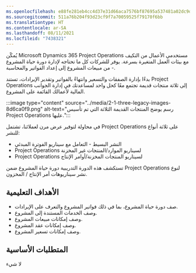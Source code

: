 ```yaml
---
ms.openlocfilehash: e88fe281eb4cc4d37e31d66aca7576bf87695a537481a02dc9d9edefffdf8da6
ms.sourcegitcommit: 511a76b204f93d23cf9f7a70059525f79170f6bb
ms.translationtype: HT
ms.contentlocale: ar-SA
ms.lasthandoff: 08/11/2021
ms.locfileid: "7438321"
---
```

يُمكّن Microsoft Dynamics 365 Project Operations مستخدمي الأعمال من التكيف مع بيئات العمل المتغيرة بسرعة. يوفر للشركات كل ما تحتاجه لإدارة دورة حياة المشروع - من مبيعات المشروع إلى إعداد الفواتير والمحاسبة.

بدءًا بإدارة الصفقات والتسعير وانتهاءً بالفواتير وتقدير الإيرادات، تستند Project Operations إلى ثلاثة منتجات قديمة تجتمع معًا كحل واحد لمساعدتك في إدارة الجوانب المالية لأعمالك القائمة على المشروع.

:::image type="content" source="../media/2-1-three-legacy-images-8d6ca0f9.png" alt-text="رسم يوضح المنتجات القديمة الثلاثة التي تم تأسيس Project Operations عليها.":::


في محاولة لتوفير عرض مرن لعملائنا، تشتمل Project Operations على ثلاثة أنواع للنشر:

 -  النشر البسيط - التعامل مع سيناريو الفوترة المبدئي
 -  Project Operations لسيناريو الموارد/المنتجات غير المخزنة
 -  Project Operations لسيناريو المنتجات المخزنة/أوامر الإنتاج

تستكشف هذه الدورة التدريبية دورة حياة المشروع ضمن Project Operations لنوع نشر سيناريوهات أمر الإنتاج / المخزون.

## <a name="learning-objectives"></a>الأهداف التعليمية

 -  صف دورة حياة المشروع، بما في ذلك فواتير المشروع والتعرف على الإيرادات.
 -  وصف الخدمات المستندة إلى المشروع.
 -  وصف إمكانات مبيعات المشروع.
 -  وصف إمكانات عقد المشروع.
 -  وصف إمكانات تسعير المشروع.

## <a name="prerequisites"></a>المتطلبات الأساسية

لا شيء
